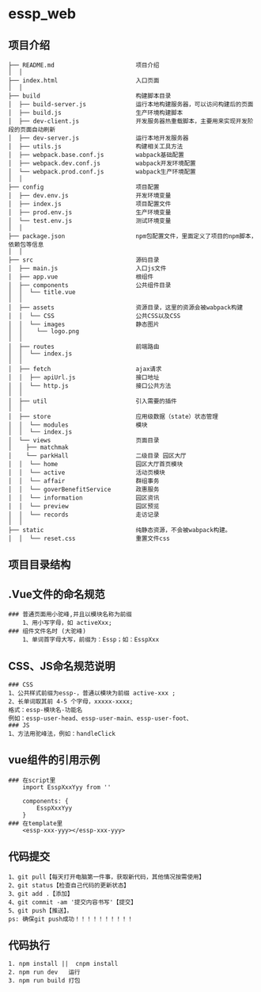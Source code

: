 # essp_web

## 项目介绍
```
├── README.md                       项目介绍
│  │
├── index.html                      入口页面
│  │
├── build                           构建脚本目录
│  ├── build-server.js              运行本地构建服务器，可以访问构建后的页面
│  ├── build.js                     生产环境构建脚本
│  ├── dev-client.js                开发服务器热重载脚本，主要用来实现开发阶段的页面自动刷新
│  ├── dev-server.js                运行本地开发服务器
│  ├── utils.js                     构建相关工具方法
│  ├── webpack.base.conf.js         wabpack基础配置
│  ├── webpack.dev.conf.js          wabpack开发环境配置
│  └── webpack.prod.conf.js         wabpack生产环境配置
│  │
├── config                          项目配置
│  ├── dev.env.js                   开发环境变量
│  ├── index.js                     项目配置文件
│  ├── prod.env.js                  生产环境变量
│  └── test.env.js                  测试环境变量
│  │
├── package.json                    npm包配置文件，里面定义了项目的npm脚本，依赖包等信息
│  │
├── src                             源码目录
│  ├── main.js                      入口js文件
│  ├── app.vue                      根组件
│  ├── components                   公共组件目录
│  │  └── title.vue
│  │
│  ├── assets                       资源目录，这里的资源会被wabpack构建
│  │  └── CSS                       公共CSS以及CSS
│  │  └── images                    静态图片
│  │    └── logo.png
│  │
│  ├── routes                       前端路由
│  │  └── index.js
│  │
│  ├── fetch                        ajax请求
│  │  ├── apiUrl.js                 接口地址
│  │  └── http.js                   接口公共方法
│  │
│  ├── util                         引入需要的插件
│  │
│  ├── store                        应用级数据（state）状态管理
│  │  └── modules                   模块
│  │  └── index.js
│  └── views                        页面目录
│    ├── matchmak
│    └── parkHall                   二级目录 园区大厅
│  │  └── home                      园区大厅首页模块
│  │  └── active                    活动页模块
│  │  └── affair                    群组事务
│  │  └── goverBenefitService       政惠服务
│  │  └── information               园区资讯
│  │  └── preview                   园区预览
│  │  └── records                   走访记录
│  │
├── static                          纯静态资源，不会被wabpack构建。
│  │  └── reset.css                 重置文件css
```
## 项目目录结构

## .Vue文件的命名规范
    ### 普通页面用小驼峰,并且以模块名称为前缀
        1、用小写字母，如 activeXxx;
    ### 组件文件名时 (大驼峰)
        1、单词首字母大写，前缀为：Essp；如：EsspXxx
## CSS、JS命名规范说明
    ### CSS
    1、公共样式前缀为essp-，普通以模块为前缀 active-xxx ;
    2、长单词取其前 4-5 个字母，xxxxx-xxxx;
    格式：essp-模块名-功能名
    例如：essp-user-head、essp-user-main、essp-user-foot、
    ### JS
    1、方法用驼峰法，例如：handleClick

## vue组件的引用示例
    ### 在script里
        import EsspXxxYyy from ''

        components: {
            EsspXxxYyy
        }
    ### 在template里
        <essp-xxx-yyy></essp-xxx-yyy>
## 代码提交
    1、git pull【每天打开电脑第一件事，获取新代码，其他情况按需使用】
    2、git status【检查自己代码的更新状态】
    3、git add .【添加】
    4、git commit -am '提交内容书写'【提交】
    5、git push【推送】。
    ps: 确保git push成功！！！！！！！！！！
## 代码执行
    1. npm install ||  cnpm install
    2. npm run dev   运行
    3. npm run build 打包

